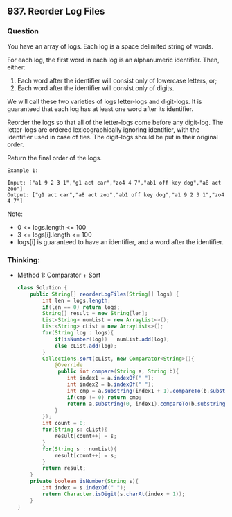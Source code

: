 ## 937. Reorder Log Files

### Question
You have an array of logs.  Each log is a space delimited string of words.

For each log, the first word in each log is an alphanumeric identifier.  Then, either:

1. Each word after the identifier will consist only of lowercase letters, or;
2. Each word after the identifier will consist only of digits.

We will call these two varieties of logs letter-logs and digit-logs.  It is guaranteed that each log has at least one word after its identifier.

Reorder the logs so that all of the letter-logs come before any digit-log.  The letter-logs are ordered lexicographically ignoring identifier, with the identifier used in case of ties.  The digit-logs should be put in their original order.

Return the final order of the logs.

```
Example 1:

Input: ["a1 9 2 3 1","g1 act car","zo4 4 7","ab1 off key dog","a8 act zoo"]
Output: ["g1 act car","a8 act zoo","ab1 off key dog","a1 9 2 3 1","zo4 4 7"]
```

Note:
* 0 <= logs.length <= 100
* 3 <= logs[i].length <= 100
* logs[i] is guaranteed to have an identifier, and a word after the identifier.

### Thinking:
* Method 1: Comparator + Sort
    ```Java
    class Solution {
        public String[] reorderLogFiles(String[] logs) {
            int len = logs.length;
            if(len == 0) return logs;
            String[] result = new String[len];
            List<String> numList = new ArrayList<>();
            List<String> cList = new ArrayList<>();
            for(String log : logs){
                if(isNumber(log))   numList.add(log);
                else cList.add(log);
            }
            Collections.sort(cList, new Comparator<String>(){
                @Override
                 public int compare(String a, String b){
                    int index1 = a.indexOf(" ");
                    int index2 = b.indexOf(" ");
                    int cmp = a.substring(index1 + 1).compareTo(b.substring(index2 + 1));
                    if(cmp != 0) return cmp;
                    return a.substring(0, index1).compareTo(b.substring(0, index2));
                }
            });
            int count = 0;
            for(String s: cList){
                result[count++] = s;
            }
            for(String s : numList){
                result[count++] = s;
            }
            return result;
        }
        private boolean isNumber(String s){
            int index = s.indexOf(" ");
            return Character.isDigit(s.charAt(index + 1));
        }
    }
    ```
    